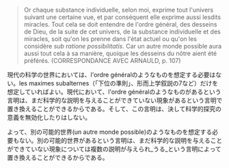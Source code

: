 > Or chaque substance individuelle, selon moi, exprime tout l'univers suivant une certaine vue, et par conséquent elle exprime aussi lesdits miracles. Tout cela se doit entendre de l'ordre général, des desseins de Dieu, de la suite de cet univers, de la substance individuelle et des miracles, soit qu'on les prenne dans l'état actuel ou qu'on les considère _sub ratione possibilitatis_. Car un autre monde possible aura aussi tout cela à sa manière, quoique les desseins du nôtre aient été préférés. (CORRESPONDANCE AVEC ARNAULD, p. 107)

現代の科学の世界においては、l'ordre généralのようなものを想定する必要はない。les maximes subalternes（「下位の準則」、形而上学叙説の7など）だけを想定していればよい。現代において、l'ordre généralのようなものがあるという言明は、まだ科学的な説明を与えることができていない現象があるという言明で置き換えることができるからである。そして、この言明は、決して科学的探究の意義を無効化したりはしない。

よって、別の可能的世界(un autre monde possible)のようなものを想定する必要もない。別の可能的世界があるという言明は、まだ科学的な説明を与えることができていない現象については複数の説明が与えられ_うる_という言明によって置き換えることができるからである。
